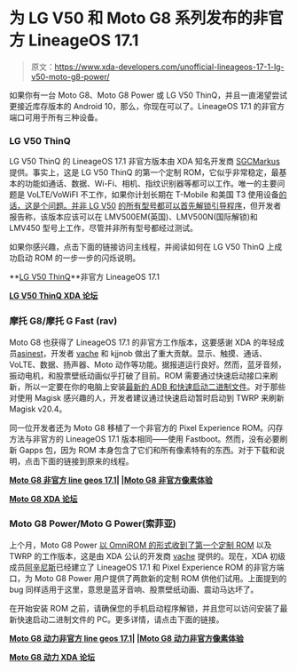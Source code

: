 # 为 LG V50 和 Moto G8 系列发布的非官方 LineageOS 17.1

> 原文：<https://www.xda-developers.com/unofficial-lineageos-17-1-lg-v50-moto-g8-power/>

如果你有一台 Moto G8、Moto G8 Power 或 LG V50 ThinQ，并且一直渴望尝试更接近库存版本的 Android 10，那么，你现在可以了。LineageOS 17.1 的非官方端口可用于所有三种设备。

### LG V50 ThinQ

LG V50 ThinQ 的 LineageOS 17.1 非官方版本由 XDA 知名开发商 [SGCMarkus](https://forum.xda-developers.com/member.php?u=3475147) 提供。事实上，这是 LG V50 ThinQ 的第一个定制 ROM，它似乎非常稳定，最基本的功能如通话、数据、Wi-Fi、相机、指纹识别器等都可以工作。唯一的主要问题是 VoLTE/VoWiFI 不工作，如果你计划长期在 T-Mobile 和美国 T3 使用设备[的话，这是个问题。并非 LG V50](https://www.xda-developers.com/t-mobile-att-require-volte-phone-calls-shut-down-3g/) [的所有型号都可以首先解锁引导程序](https://www.xda-developers.com/lg-v50-europe-bootloader-unlock/)，但开发者报告称，该版本应该可以在 LMV500EM(英国)、LMV500N(国际解锁)和 LMV450 型号上工作，尽管并非所有型号都经过测试。

如果你感兴趣，点击下面的链接访问主线程，并阅读如何在 LG V50 ThinQ 上成功启动 ROM 的一步一步的闪烁说明。

**[LG V50 ThinQ](https://forum.xda-developers.com/v50-thinq/development/android-10-0-0-lineageos-17-1-v50-t4161519)**非官方 LineageOS 17.1

**[LG V50 ThinQ XDA 论坛](https://forum.xda-developers.com/v50-thinq)**

### 摩托 G8/摩托 G Fast (rav)

Moto G8 也获得了 LineageOS 17.1 的非官方工作版本，这要感谢 XDA 的年轻成员[asinest](https://forum.xda-developers.com/member.php?u=11113911)，开发者 [vache](https://forum.xda-developers.com/member.php?u=1829889) 和 kjjnob 做出了重大贡献。显示、触摸、通话、VoLTE、数据、扬声器、Moto 动作等功能。据报道运行良好。然而，蓝牙音频，振动电机，和股票壁纸动画似乎打破了目前。ROM 需要通过快速启动接口来刷新，所以一定要在你的电脑上安装[最新的 ADB 和快速启动二进制文件](https://www.xda-developers.com/google-releases-separate-adb-and-fastboot-binary-downloads/)。对于那些对使用 Magisk 感兴趣的人，开发者建议通过快速启动暂时启动到 TWRP 来刷新 Magisk v20.4。

同一位开发者还为 Moto G8 移植了一个非官方的 Pixel Experience ROM。闪存方法与非官方的 LineageOS 17.1 版本相同——使用 Fastboot。然而，没有必要刷新 Gapps 包，因为 ROM 本身包含了它们和所有像素特有的东西。对于下载和说明，点击下面的链接到原来的线程。

**[Moto G8 非官方 line geos 17.1](https://forum.xda-developers.com/moto-g8/development/rom-lineageos-17-1-t4163021)| |[Moto G8 非官方像素体验](https://forum.xda-developers.com/moto-g8/development/rom-pixel-experience-plus-t4163033)**

**[Moto G8 XDA 论坛](https://forum.xda-developers.com/moto-g8)**

### Moto G8 Power/Moto G Power(索菲亚)

上个月，Moto G8 Power [以 OmniROM 的形式收到了第一个定制 ROM](https://www.xda-developers.com/motorola-moto-g8-power-twrp-omnirom/) 以及 TWRP 的工作版本，这是由 XDA 公认的开发商 [vache](https://forum.xda-developers.com/member.php?u=6416928) 提供的。现在，XDA 初级成员[阿辛尼斯](https://forum.xda-developers.com/member.php?u=11113911)已经建立了 LineageOS 17.1 和 Pixel Experience ROM 的非官方端口，为 Moto G8 Power 用户提供了两款新的定制 ROM 供他们试用。上面提到的 bug 同样适用于这里，意思是蓝牙音响、股票壁纸动画、震动马达坏了。

在开始安装 ROM 之前，请确保您的手机启动程序解锁，并且您可以访问安装了最新快速启动二进制文件的 PC。更多详情，请点击下面的链接。

**[Moto G8 动力非官方 line geos 17.1](https://forum.xda-developers.com/moto-g-power/development/rom-lineageos-17-1-t4163275)| |[Moto G8 动力非官方像素体验](https://forum.xda-developers.com/moto-g-power/development/rom-pixel-experience-plus-t4163281)**

**[Moto G8 动力 XDA 论坛](https://forum.xda-developers.com/moto-g-power)**